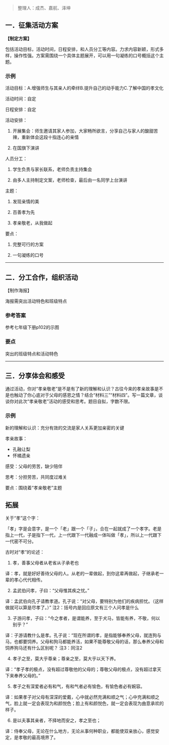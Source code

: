 > 整理人：成杰、嘉航、泽坤

## 一．征集活动方案

**【制定方案】**

包括活动目标，活动时间，日程安排，和人员分工等内容。力求内容新颖，形式多样，操作性强。方案需围绕一个具体主题展开，可以用一句凝练的口号概括这个主题。

### 示例

活动目标：A.增强师生与其亲人的牵绊B.提升自己的动手能力C.了解中国的孝文化

活动时间：自定

日程安排：自定

活动安排：

1. 开展集会：师生邀请其家人参加，大家畅所欲言，分享自己与家人的酸甜苦辣，重新体会这段十指连心的亲情

2. 在国旗下演讲

人员分工：

1. 学生负责与家长联系，老师负责主持集会

2. 由多人主持制定文案，老师检查，最后由一名同学上台演讲

主题：

1. 发现亲情的美

2. 百善孝为先

3. 孝亲敬老，从我做起

要点：

1. 完整可行的方案

2. 一句凝练的口号



------



## 二．分工合作，组织活动

【制作海报】

海报需突出活动特色和班级特点

### 参考答案

参考七年级下册p102的示图

### 要点

突出的班级特点和活动特色



------



## 三．分享体会和感受

通过活动，你对“孝亲敬老”是不是有了新的理解和认识？古往今来的孝亲故事是不是也触动了你心底对于父母的感恩之情？结合“材料三”“材料四”。写一篇文章，谈谈你对此次“孝亲敬老”活动的感受和思考。题目自拟，字数不限。

### 示例

新的理解和认识：充分有效的交流是家人关系更加亲密的关键

孝亲故事：

- 孔融让梨
- 怀橘遗亲

感受：父母的劳苦，缺少陪伴

思考：分担劳苦，共同度过难关

要点：围绕着“孝亲敬老”主题

## 拓展

关于“孝”这个字：

「孝」字是会意字，是一个「老」跟一个「子」，合在一起就成了一个孝字。老是指上一代，子是指下一代，上一代跟下一代融成一体叫做「孝」，所以上一代跟下一代密不可分。

古时对“孝”的论述：

1. 孝，善事父母者从老省从子承老也

译：孝，就是好好善待父母的人。从老的一辈做起，到你这辈再做起，子继承老一辈的孝心代代相传。

2. 孟武伯问孝，子曰：“父母惟其疾之忧。”

译：孟武伯向孔子请教孝道。孔子说：“对父母，要特别为他们的疾病担忧。（这样做就可以算是尽孝了。）” 注2：括号内是回应原文有三个人问孝是什么

3. 子游问孝，子曰：“今之孝者，是谓能养，至于犬马，皆能有养，不敬，何以别乎？”

译：子游请教什么是孝。孔子说：“现在所谓的孝，是指能够奉养父母，就连狗与马，也都要饲养。父母和狗马都能养活，如果不能尊敬父母的话，那么奉养父母和饲养狗马还有什么区别呢？ 注3：同注2

4. 孝子之至，莫大乎尊亲；尊亲之至，莫大乎以天下养。

译：“孝子孝的极点，没有超过尊敬他的父母的；尊敬父母的极点，没有超过拿天下来奉养父母的。”

5. 孝子之有深爱者必有和气，有和气者必有愉色，有愉色者必有婉容。

译：如果孝子对父母有深深的爱戴，心中就必然充满和顺之气；心中充满和顺之气，脸上就一定会表现为和颜悦色；脸上有和颜悦色，就一定会表现为曲意承欢的样子。

6. 是以夫事其亲者，不择地而安之，孝之至也；

译：侍奉父母，无论在什么地方，无论从事何种职业，都能使双亲放心，感觉安定，是孝敬的最高境界了。